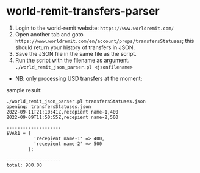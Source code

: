 # world-remit-transfers-parser

1. Login to the world-remit website: `https://www.worldremit.com/`
2. Open another tab and goto `https://www.worldremit.com/en/account/props/transfersStatuses`; this should return your history of transfers in JSON.
3. Save the JSON file in the same file as the script.
4. Run the script with the filename as argument. `./world_remit_json_parser.pl <jsonfilename>`
- NB: only processing USD transfers at the moment;

sample result:
```
./world_remit_json_parser.pl transfersStatuses.json
opening: transfersStatuses.json
2022-09-11T21:10:41Z,recepient name-1,400
2022-09-09T11:50:55Z,recepient name-2,500

--------------------
$VAR1 = {
          'recepient name-1' => 400,
          'recepient name-2' => 500
        };

--------------------
total: 900.00
```
